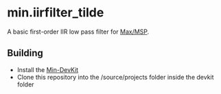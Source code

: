 # min.iirfilter_tilde

A basic first-order IIR low pass filter for [Max/MSP](https://cycling74.com/products/max).

## Building

- Install the [Min-DevKit](https://github.com/Cycling74/min-devkit#readme)
- Clone this repository into the /source/projects folder inside the devkit folder
